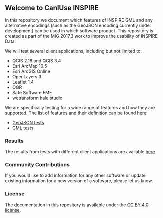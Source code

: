 ## Welcome to CanIUse INSPIRE

In this repository we document which features of INSPIRE GML and any alternative encodings (such as the GeoJSON encoding currently under development) can be used in which software product. This repository is created as part of the MIG 2017.3 work to improve the usability of INSPIRE Data.

We will test several client applications, including but not limited to:

* QGIS 2.18 and QGIS 3.4  
* Esri ArcMap 10.5
* Esri ArcGIS Online
* OpenLayers 3
* Leaflet 1.4
* OGR
* Safe Software FME
* wetransform hale studio

We are specifically testing for a wide range of features and how they are supported. The list of features and their definition can be found here:

* [GeoJSON tests](docs/geoJSON.md)
* [GML tests](docs/gml.md)

### Results

The results from tests with different client applications are available [here](https://marcominghini.github.io/caniuse/index.html)

### Community Contributions

If you would like to add information for any other software or update existing information for a new version of a software, please let us know.

### License

The documentation in this repository is available under the [CC BY 4.0 license](https://creativecommons.org/licenses/by/4.0).
